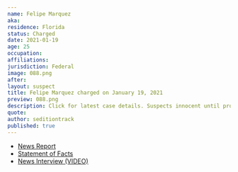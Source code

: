 ```yaml
---
name: Felipe Marquez
aka:
residence: Florida
status: Charged
date: 2021-01-19
age: 25
occupation:
affiliations:
jurisdiction: Federal
image: 088.png
after:
layout: suspect
title: Felipe Marquez charged on January 19, 2021
preview: 088.png
description: Click for latest case details. Suspects innocent until proven guilty.
quote:
author: seditiontrack
published: true
---
```


- [News Report](https://www.sun-sentinel.com/news/fl-ne-south-florida-arrest-capitol-break-in-20210119-6u2wlop4tfayxmcglbstn3id54-story.html)
- [Statement of Facts](https://www.scribd.com/document/491301441/Man-from-Coral-Springs-charged-in-Capitol-riot)
- [News Interview (VIDEO)](https://miami.cbslocal.com/2021/01/20/felipe-marquez-storm-capitol-rosa-parks-martin-luther-king-moment/)

